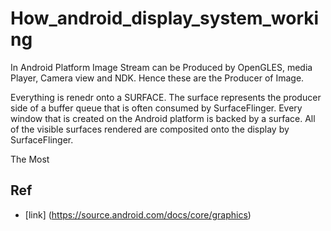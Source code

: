 # How_android_display_system_working

In Android Platform Image Stream can be Produced by OpenGLES, media Player, Camera view and NDK. Hence these are the Producer of Image. 

Everything is renedr onto a SURFACE. The surface represents the producer side of a buffer queue that is often consumed by SurfaceFlinger.
Every window that is created on the Android platform is backed by a surface.
All of the visible surfaces rendered are composited onto the display by SurfaceFlinger.

The Most 




## Ref
  * [link] (https://source.android.com/docs/core/graphics)
